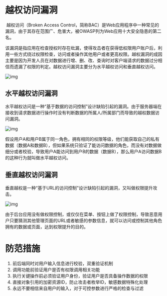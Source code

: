 # 越权访问漏洞

​	越权访问（Broken Access Control，简称BAC）是Web应用程序中一种常见的漏洞，由于其存在范围广、危害大，被OWASP列为Web应用十大安全隐患的第二名。

​	该漏洞是指应用在检查授权时存在纰漏，使得攻击者在获得低权限用户账户后，利用一些方式绕过权限检查，访问或者操作其他用户或者更高权限。越权漏洞的成因主要是因为开发人员在对数据进行增、删、改、查询时对客户端请求的数据过分相信而遗漏了权限的判定。越权访问漏洞主要分为水平越权访问和垂直越权访问。

![img](https://img-blog.csdnimg.cn/20190426151249891.png?x-oss-process=image/watermark,type_ZmFuZ3poZW5naGVpdGk,shadow_10,text_aHR0cHM6Ly9ibG9nLmNzZG4ubmV0L3UwMTIwNjg0ODM=,size_16,color_FFFFFF,t_70)

## 水平越权访问漏洞

​	水平越权访问是一种“基于数据的访问控制”设计缺陷引起的漏洞。由于服务器端在接收到请求数据进行操作时没有判断数据的所属人/所属部门而导致的越权数据访问漏洞。 

![img](https://img-blog.csdnimg.cn/20190426151438677.png?x-oss-process=image/watermark,type_ZmFuZ3poZW5naGVpdGk,shadow_10,text_aHR0cHM6Ly9ibG9nLmNzZG4ubmV0L3UwMTIwNjg0ODM=,size_16,color_FFFFFF,t_70)

​	假设用户A和用户B属于同一角色，拥有相同的权限等级，他们能获取自己的私有数据（数据A和数据B），但如果系统只验证了能访问数据的角色，而没有对数据做细分或者校验，导致用户A能访问到用户B的数据（数据B），那么用户A访问数据B的这种行为就叫做水平越权访问。 

## 垂直越权访问漏洞

​	垂直越权是一种“基于URL的访问控制”设计缺陷引起的漏洞，又叫做权限提升攻击。

![img](https://img-blog.csdnimg.cn/20190426151822829.png?x-oss-process=image/watermark,type_ZmFuZ3poZW5naGVpdGk,shadow_10,text_aHR0cHM6Ly9ibG9nLmNzZG4ubmV0L3UwMTIwNjg0ODM=,size_16,color_FFFFFF,t_70)

​	由于后台应用没有做权限控制，或仅仅在菜单、按钮上做了权限控制，导致恶意用户只要猜测其他管理页面的URL或者敏感的参数信息，就可以访问或控制其他角色拥有的数据或页面，达到权限提升的目的。

# 防范措施

1. 前后端同时对用户输入信息进行校验，双重验证机制
2. 调用功能前验证用户是否有权限调用相关功能
3. 执行关键操作前必须验证用户身份，验证用户是否具备操作数据的权限
4. 直接对象引用的加密资源ID，防止攻击者枚举ID，敏感数据特殊化处理
5. 永远不要相信来自用户的输入，对于可控参数进行严格的检查与过滤








